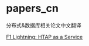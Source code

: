# papers_cn
分布式&amp;数据库相关论文中文翻译

[F1 Lightning: HTAP as a Service](https://github.com/bekingcn/papers_cn/F1%20Lightning%20-%20HTAP%20as%20a%20Service.md)
